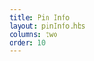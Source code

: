 ```yaml
---
title: Pin Info
layout: pinInfo.hbs
columns: two
order: 10
---
```


<!-- content is HTML in templates/layout/pinInfo.hbs -->
